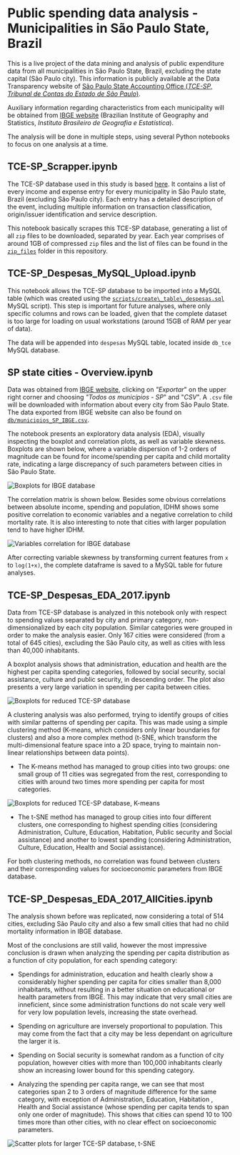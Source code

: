 # Public spending data analysis - Municipalities in São Paulo State, Brazil

This is a live project of the data mining and analysis of public expenditure data from all municipalities in São Paulo State, Brazil, excluding the state capital (São Paulo city). This information is publicly available at the Data Transparency website of [São Paulo State Accounting Office (*TCE-SP, Tribunal de Contas do Estado de São Paulo*)](http://transparencia.tce.sp.gov.br/).

Auxiliary information regarding characteristics from each municipality will be obtained from [IBGE website](https://cidades.ibge.gov.br/pesquisas) (Brazilian Institute of Geography and Statistics, *Instituto Brasileiro de Geografia e Estatística*).

The analysis will be done in multiple steps, using several Python notebooks to focus on one analysis at a time.

## TCE-SP_Scrapper.ipynb

The TCE-SP database used in this study is based [here](http://transparencia.tce.sp.gov.br/municipios-csv). It contains a list of every income and expense entry for every municipality in São Paulo state, Brazil (excluding São Paulo city). Each entry has a detailed description of the event, including multiple information on transaction classification, origin/issuer identification and service description.

This notebook basically scrapes this TCE-SP database, generating a list of all `zip` files to be downloaded, separated by year. Each year comprises of around 1GB of compressed `zip` files and the list of files can be found in the [`zip_files`](https://github.com/Lgcsimoes/tce_sp/tree/master/zip_files) folder in this repository.

## TCE-SP_Despesas_MySQL_Upload.ipynb

This notebook allows the TCE-SP database to be imported into a MySQL table (which was created using the [`scripts/create\_table\_despesas.sql`](https://github.com/Lgcsimoes/tce_sp/blob/master/scripts/create_table_despesas.sql) MySQL script). This step is important for future analyses, where only specific columns and rows can be loaded, given that the complete dataset is too large for loading on usual workstations (around 15GB of RAM per year of data).

The data will be appended into `despesas` MySQL table, located inside `db_tce` MySQL database.

## SP state cities - Overview.ipynb

Data was obtained from [IBGE website](https://www.ibge.gov.br/informacoes-por-cidade-e-estado?t=destaques&c=3549904), clicking on *"Exportar*" on the upper right corner and choosing *"Todos os municípios - SP*" and "*CSV*". A `.csv` file will be downloaded with information about every city from São Paulo State. The data exported from IBGE website can also be found on [`db/municipios_SP_IBGE.csv`](https://github.com/Lgcsimoes/tce_sp/blob/master/db/municipios_SP_IBGE.csv).

The notebook presents an exploratory data analysis (EDA), visually inspecting the boxplot and correlation plots, as well as variable skewness. Boxplots are shown below, where a variable dispersion of 1-2 orders of magnitude can be found for income/spending per capita and child mortality rate, indicating a large discrepancy of such parameters between cities in São Paulo State.

![Boxplots for IBGE database](notebooks/images/ibge_boxplot.png)

The correlation matrix is shown below. Besides some obvious correlations between absolute income, spending and population, IDHM shows some positive correlation to economic variables and a negative correlation to child mortality rate. It is also interesting to note that cities with larger population tend to have higher IDHM.

![Variables correlation for IBGE database](notebooks/images/ibge_correlation.png)

After correcting variable skewness by transforming current features from `x` to `log(1+x)`, the complete dataframe is saved to a MySQL table for future analyses.

## TCE-SP_Despesas_EDA_2017.ipynb

Data from TCE-SP database is analyzed in this notebook only with respect to spending values separated by city and primary category, non-dimensionalized by each city population. Similar categories were grouped in order to make the analysis easier. Only 167 cities were considered (from a total of 645 cities), excluding the São Paulo city, as well as cities with less than 40,000 inhabitants.

A boxplot analysis shows that administration, education and health are the highest per capita spending categories, followed by social security, social assistance, culture and public security, in descending order. The plot also presents a very large variation in spending per capita between cities.

![Boxplots for reduced TCE-SP database](notebooks/images/tce_40kCities2017_boxplot.png)

A clustering analysis was also performed, trying to identify groups of cities with similar patterns of spending per capita. This was made using a simple clustering method (K-means, which considers only linear boundaries for clusters) and also a more complex method (t-SNE, which transform the multi-dimensional feature space into a 2D space, trying to maintain non-linear relationships between data points).

- The K-means method has managed to group cities into two groups: one small group of 11 cities was segregated from the rest, corresponding to cities with around two times more spending per capita for most categories.

![Boxplots for reduced TCE-SP database, K-means](notebooks/images/tce_40kCities2017_kmeans_boxplot.png)

- The t-SNE method has managed to group cities into four different clusters, one corresponding to highest spending cities (considering Administration, Culture, Education, Habitation, Public security and Social assistance) and another to lowest spending (considering Administration, Culture, Education, Health and Social assistance).

For both clustering methods, no correlation was found between clusters and their corresponding values for socioeconomic parameters from IBGE database.

## TCE-SP_Despesas_EDA_2017_AllCities.ipynb

The analysis shown before was replicated, now considering a total of 514 cities, excluding São Paulo city and also a few small cities that had no child mortality information in IBGE database.

Most of the conclusions are still valid, however the most impressive conclusion is drawn when analyzing the spending per capita distribution as a function of city population, for each spending category:

- Spendings for administration, education and health clearly show a considerably higher spending per capita for cities smaller than 8,000 inhabitants, without resulting in a better situation on educational or health parameters from IBGE. This may indicate that very small cities are inneficient, since some administration functions do not scale very well for very low population levels, increasing the state overhead.

- Spending on agriculture are inversely proportional to population. This may come from the fact that a city may be less dependant on agriculture the larger it is.

- Spending on Social security is somewhat random as a function of city population, however cities with more than 100,000 inhabitants clearly show an increasing lower bound for this spending category.

- Analyzing the spending per capita range, we can see that most categories span 2 to 3 orders of magnitude difference for the same category, with exception of Administration, Education, Habitation , Health and Social assistance (whose spending per capita tends to span only one order of magnitude). This shows that cities can spend 10 to 100 times more than other cities, with no clear effect on socioeconomic parameters.

![Scatter plots for larger TCE-SP database, t-SNE](notebooks/images/tce_AllCities2017_tsne_per_category.png)
